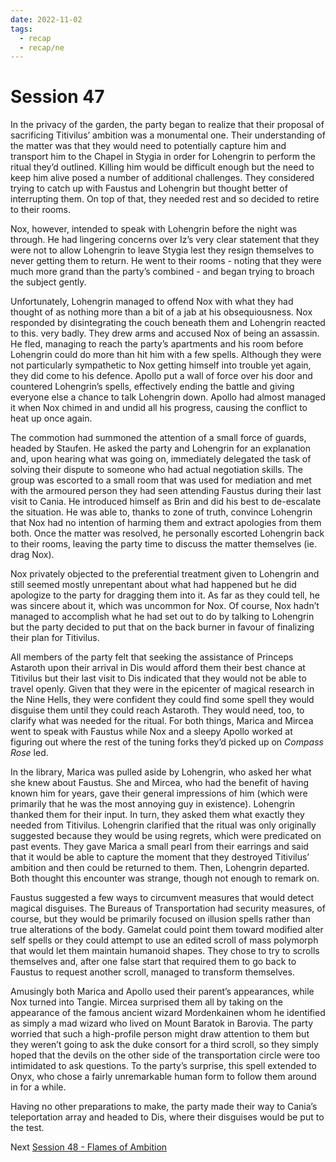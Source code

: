 ```yaml
---
date: 2022-11-02
tags:
  - recap
  - recap/ne
---
```

# Session 47

In the privacy of the garden, the party began to realize that their proposal of sacrificing Titivilus’ ambition was a monumental one. Their understanding of the matter was that they would need to potentially capture him and transport him to the Chapel in Stygia in order for Lohengrin to perform the ritual they’d outlined. Killing him would be difficult enough but the need to keep him alive posed a number of additional challenges. They considered trying to catch up with Faustus and Lohengrin but thought better of interrupting them. On top of that, they needed rest and so decided to retire to their rooms.

Nox, however, intended to speak with Lohengrin before the night was through. He had lingering concerns over Iz’s very clear statement that they were not to allow Lohengrin to leave Stygia lest they resign themselves to never getting them to return. He went to their rooms - noting that they were much more grand than the party’s combined - and began trying to broach the subject gently.

Unfortunately, Lohengrin managed to offend Nox with what they had thought of as nothing more than a bit of a jab at his obsequiousness. Nox responded by disintegrating the couch beneath them and Lohengrin reacted to this. very badly. They drew arms and accused Nox of being an assassin. He fled, managing to reach the party’s apartments and his room before Lohengrin could do more than hit him with a few spells. Although they were not particularly sympathetic to Nox getting himself into trouble yet again, they did come to his defence. Apollo put a wall of force over his door and countered Lohengrin’s spells, effectively ending the battle and giving everyone else a chance to talk Lohengrin down. Apollo had almost managed it when Nox chimed in and undid all his progress, causing the conflict to heat up once again.

The commotion had summoned the attention of a small force of guards, headed by Staufen. He asked the party and Lohengrin for an explanation and, upon hearing what was going on, immediately delegated the task of solving their dispute to someone who had actual negotiation skills. The group was escorted to a small room that was used for mediation and met with the armoured person they had seen attending Faustus during their last visit to Cania. He introduced himself as Brin and did his best to de-escalate the situation. He was able to, thanks to zone of truth, convince Lohengrin that Nox had no intention of harming them and extract apologies from them both. Once the matter was resolved, he personally escorted Lohengrin back to their rooms, leaving the party time to discuss the matter themselves (ie. drag Nox).

Nox privately objected to the preferential treatment given to Lohengrin and still seemed mostly unrepentant about what had happened but he did apologize to the party for dragging them into it. As far as they could tell, he was sincere about it, which was uncommon for Nox. Of course, Nox hadn’t managed to accomplish what he had set out to do by talking to Lohengrin but the party decided to put that on the back burner in favour of finalizing their plan for Titivilus.

All members of the party felt that seeking the assistance of Princeps Astaroth upon their arrival in Dis would afford them their best chance at Titivilus but their last visit to Dis indicated that they would not be able to travel openly. Given that they were in the epicenter of magical research in the Nine Hells, they were confident they could find some spell they would disguise them until they could reach Astaroth. They would need, too, to clarify what was needed for the ritual. For both things, Marica and Mircea went to speak with Faustus while Nox and a sleepy Apollo worked at figuring out where the rest of the tuning forks they’d picked up on *Compass Rose* led.

In the library, Marica was pulled aside by Lohengrin, who asked her what she knew about Faustus. She and Mircea, who had the benefit of having known him for years, gave their general impressions of him (which were primarily that he was the most annoying guy in existence). Lohengrin thanked them for their input. In turn, they asked them what exactly they needed from Titivilus. Lohengrin clarified that the ritual was only originally suggested because they would be using regrets, which were predicated on past events. They gave Marica a small pearl from their earrings and said that it would be able to capture the moment that they destroyed Titivilus’ ambition and then could be returned to them. Then, Lohengrin departed. Both thought this encounter was strange, though not enough to remark on.

Faustus suggested a few ways to circumvent measures that would detect magical disguises. The Bureaus of Transportation had security measures, of course, but they would be primarily focused on illusion spells rather than true alterations of the body. Gamelat could point them toward modified alter self spells or they could attempt to use an edited scroll of mass polymorph that would let them maintain humanoid shapes. They chose to try to scrolls themselves and, after one false start that required them to go back to Faustus to request another scroll, managed to transform themselves.

Amusingly both Marica and Apollo used their parent’s appearances, while Nox turned into Tangie. Mircea surprised them all by taking on the appearance of the famous ancient wizard Mordenkainen whom he identified as simply a mad wizard who lived on Mount Baratok in Barovia. The party worried that such a high-profile person might draw attention to them but they weren’t going to ask the duke consort for a third scroll, so they simply hoped that the devils on the other side of the transportation circle were too intimidated to ask questions. To the party’s surprise, this spell extended to Onyx, who chose a fairly unremarkable human form to follow them around in for a while.

Having no other preparations to make, the party made their way to Cania’s teleportation array and headed to Dis, where their disguises would be put to the test.

Next
[Session 48 - Flames of Ambition](Session%2048%20-%20Flames%20of%20Ambition.md)